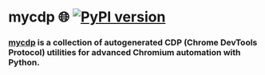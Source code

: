 <h1>mycdp 🌐 <a href="https://pypi.python.org/pypi/mycdp" target="_blank"><img src="https://img.shields.io/pypi/v/mycdp.svg?color=3399EE" alt="PyPI version" /></a></h1>

### **[mycdp](https://pypi.python.org/pypi/mycdp)** is a collection of autogenerated CDP (Chrome DevTools Protocol) utilities for advanced Chromium automation with Python.
